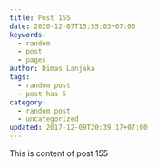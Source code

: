 ```yaml
---
title: Post 155
date: 2020-12-07T15:55:03+07:00
keywords:
  - random
  - post
  - pages
author: Dimas Lanjaka
tags:
  - random post
  - post has 5
category:
  - random post
  - uncategorized
updated: 2017-12-09T20:39:17+07:00
---
```

This is content of post 155
